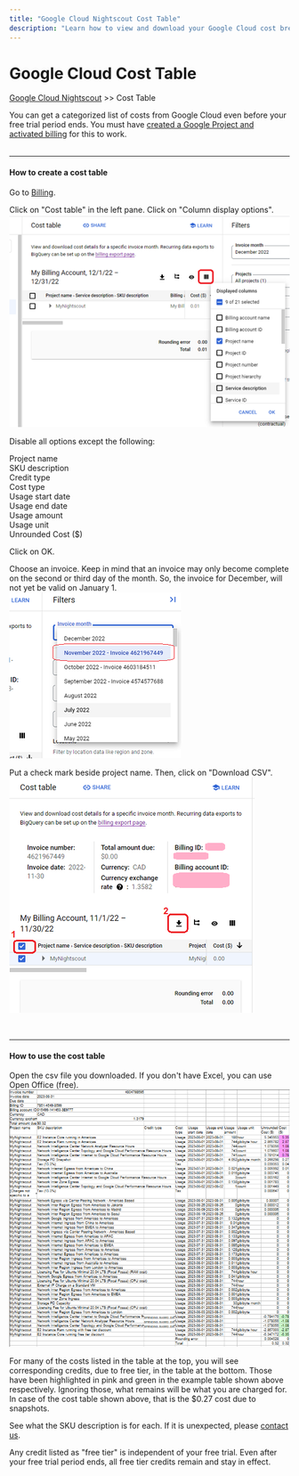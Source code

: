 ```yaml
---
title: "Google Cloud Nightscout Cost Table"
description: "Learn how to view and download your Google Cloud cost breakdown for Nightscout—including free-tier credits, usage costs, and snapshot fees—using the Cost Table in Billing."
---
```


# Google Cloud Cost Table
[Google Cloud Nightscout](../) >> Cost Table  
  
You can get a categorized list of costs from Google Cloud even before your free trial period ends.  You must have [created a Google Project and activated billing](./NS_GCProject.md) for this to work.  
<br/>  

---  

#### **How to create a cost table**  
Go to [Billing](./Billing.md).  
  
Click on "Cost table" in the left pane.  Click on "Column display options".  
![ColDisOpt](./images/ColDisOpt.png)  
  
Disable all options except the following:  
  
Project name  
SKU description  
Credit type  
Cost type  
Usage start date  
Usage end date  
Usage amount  
Usage unit  
Unrounded Cost ($)  
  
Click on OK.  
  
Choose an invoice.  Keep in mind that an invoice may only become complete on the second or third day of the month.  So, the invoice for December, will not yet be valid on January 1.  
![ChooseInvoice](./images/ChooseInvoice.png)  
  
Put a check mark beside project name.  Then, click on "Download CSV".  
![DL_Invoice](./images/DL_Invoice.png)  
  
<br/>  
  
---  
  
#### **How to use the cost table**  
Open the csv file you downloaded.  If you don't have Excel, you can use Open Office (free).  
![CostTable](./images/CostTable.png)  
  
For many of the costs listed in the table at the top, you will see corresponding credits, due to free tier, in the table at the bottom.  Those have been highlighted in pink and green in the example table shown above respectively.   Ignoring those, what remains will be what you are charged for.  
In case of the cost table shown above, that is the $0.27 cost due to snapshots.  
  
See what the SKU description is for each.  If it is unexpected, please [contact us](./GCNS_Support.md).  

Any credit listed as "free tier" is independent of your free trial.  Even after your free trial period ends, all free tier credits remain and stay in effect.  
  
  
